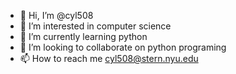 - 👋 Hi, I’m @cyl508
- 👀 I’m interested in computer science
- 🌱 I’m currently learning python
- 💞️ I’m looking to collaborate on python programing 
- 📫 How to reach me cyl508@stern.nyu.edu

<!---
cyl508/cyl508 is a ✨ special ✨ repository because its `README.md` (this file) appears on your GitHub profile.
You can click the Preview link to take a look at your changes.
--->
